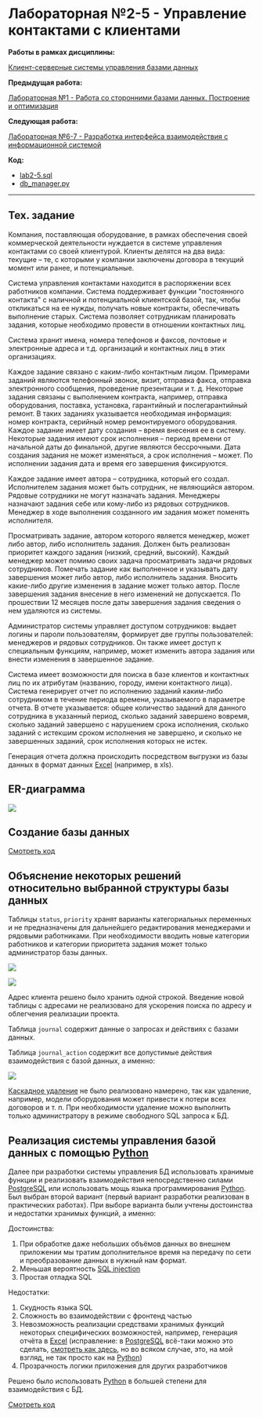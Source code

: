 # Лабораторная №2-5 - Управление контактами с клиентами
**Работы в рамках дисциплины:**

[Клиент-серверные системы управления базами данных](../README.md) 

**Предыдущая работа:**

[Лабораторная №1 - Работа со сторонними базами данных. Построение и оптимизация](Лабораторная%20№1%20-%20Работа%20со%20стороннними%20базами%20данных.%20Построение%20и%20оптимизация.md) 

**Следующая работа:**

[Лабораторная №6-7 - Разработка интерфейса взаимодействия с информационной системой](Лабораторная%20№6-7%20-%20Разработка%20интерфейса%20взаимодействия%20с%20информационной%20системой.md)

**Код:**

* [lab2-5.sql](../sql/lab2-5.sql)
* [db_manager.py](./labs_code/db_manager.py)

---

## Тех. задание

Компания, поставляющая оборудование, в рамках обеспечения своей коммерческой деятельности нуждается в системе управления контактами со своей клиентурой. Клиенты делятся на два вида: текущие – те, с которыми у компании заключены договора в текущий момент или ранее, и потенциальные.

Система управления контактами находится в распоряжении всех работников компании. Система поддерживает функции "постоянного контакта" с наличной и потенциальной клиентской базой, так, чтобы откликаться на ее нужды, получать новые контракты, обеспечивать выполнение старых. Система позволяет сотрудникам планировать задания, которые необходимо провести в отношении контактных лиц. 

Система хранит имена, номера телефонов и факсов, почтовые и электронные адреса и т.д. организаций и контактных лиц в этих организациях.

Каждое задание связано с каким-либо контактным лицом. Примерами заданий являются телефонный звонок, визит, отправка факса, отправка электронного сообщения, проведение презентации и т. д. Некоторые задания связаны с выполнением контракта, например, отправка оборудования, поставка, установка, гарантийный и послегарантийный ремонт. В таких заданиях указывается необходимая информация: номер контракта, серийный номер ремонтируемого оборудования. Каждое задание имеет дату создания – время внесения ее в систему. Некоторые задания имеют срок исполнения – период времени от начальной даты до финальной, другие являются бессрочными. Дата создания задания не может изменяться, а срок исполнения – может. По исполнении задания дата и время его завершения фиксируются.

Каждое задание имеет автора – сотрудника, который его создал. Исполнителем задания может быть сотрудник, не являющийся автором. Рядовые сотрудники не могут назначать задания. Менеджеры назначают задания себе или кому-либо из рядовых сотрудников. Менеджер в ходе выполнения созданного им задания может поменять исполнителя.

Просматривать задание, автором которого является менеджер, может либо автор, либо исполнитель задания. Должен быть реализован приоритет каждого задания (низкий, средний, высокий). Каждый менеджер может помимо своих задача просматривать задачи рядовых сотрудников. Помечать задание как выполненное и указывать дату завершения может либо автор, либо исполнитель задания. Вносить какие-либо другие изменения в задание может только автор. После завершения задания внесение в него изменений не допускается. По прошествии 12 месяцев после даты завершения задания сведения о нем удаляются из системы.

Администратор системы управляет доступом сотрудников: выдает логины и пароли пользователям, формирует две группы пользователей: менеджеров и рядовых сотрудников. Он также имеет доступ к специальным функциям, например, может изменить автора задания или внести изменения в завершенное задание.

Система имеет возможности для поиска в базе клиентов и контактных лиц по их атрибутам (названию, городу, имени контактного лица). Система генерирует отчет по исполнению заданий каким-либо сотрудником в течение периода времени, указываемого в параметре отчета. В отчете указывается: общее количество заданий для данного сотрудника в указанный период, сколько заданий завершено вовремя, сколько заданий завершено с нарушением срока исполнения, сколько заданий с истекшим сроком исполнения не завершено, и сколько не завершенных заданий, срок исполнения которых не истек. 

Генерация отчета должна происходить посредством выгрузки из базы данных в формат данных [Excel](https://www.microsoft.com/ru-ru/microsoft-365/excel) (например, в xls).

## ER-диаграмма

![](../image/l25-1.png)

## Создание базы данных

[Смотреть код](../sql/lab2-5.sql)

## Объяснение некоторых решений относительно выбранной структуры базы данных

Таблицы `status`, `priority` хранят варианты категориальных переменных и не предназначены для дальнейшего редактирования менеджерами и рядовыми работниками. При необходимости вводить новые категории работников и категории приоритета задания может только администратор базы данных.

![](../image/l25-2.png)

![](../image/l25-3.png)

Адрес клиента решено было хранить одной строкой. Введение новой таблицы с адресами не реализовано для ускорения поиска по адресу и облегчения реализации проекта.

Таблица `journal` содержит данные о запросах и действиях с базами данных.

Таблица `journal_action` содержит все допустимые действия взаимодействия с базой данных, а именно:

![](../image/l25-4.png)

[Каскадное удаление](https://metanit.com/sql/postgresql/2.5.php) не было реализовано намерено, так как удаление, например, модели оборудования может привести к потери всех договоров и т. п. При необходимости удаление можно выполнить только администратору в режиме свободного SQL запроса к БД.

## Реализация системы управления базой данных с помощью [Python](https://www.python.org/)

Далее при разработки системы управления БД использовать хранимые функции и реализовать взаимодействия непосредственно силами [PostgreSQL](https://www.postgresql.org/) или использовать  мощь языка программирования [Python](https://www.python.org/). Был выбран второй вариант (первый вариант разработки реализован в практических работах). При выборе варианта были учтены достоинства и недостатки хранимых функций, а именно:

Достоинства:
1)	При обработке даже небольших объёмов данных во внешнем приложении мы тратим дополнительное время на передачу по сети и преобразование данных в нужный нам формат.
2)	Меньшая вероятность [SQL injection](Лабораторная%20№8%20-%20SQL-инъекции%20в%20созданную%20базу%20данных.md)
3)	Простая отладка SQL

Недостатки:
1)	Скудность языка SQL
2)	Сложность во взаимодействии с фронтенд частью
3)	Невозможность реализации средствами хранимых функций некоторых специфических возможностей, например, генерация отчёта в [Excel](https://www.microsoft.com/ru-ru/microsoft-365/excel) (исправление: в [PostgreSQL](https://www.postgresql.org/) всё-таки можно это сделать, [смотреть как здесь](https://habr.com/ru/company/crystal_service/blog/245975/), но во всяком случае, это, на мой взгляд, не так просто как на [Python](https://www.python.org/))
4)	Прозрачность логики приложения для других разработчиков

Решено было использовать [Python](https://www.python.org/) в большей степени для взаимодействия с БД.

[Смотреть код](./labs_code/db_manager.py)